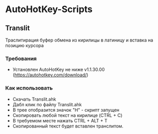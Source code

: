 # AutoHotKey-Scripts
## Translit

Траслитирация буфер обмена из кирилицы в латиницу и вставка на позицию курсора

### Требования
- Установлен AutoHotKey не ниже v1.1.30.00 (https://autohotkey.com/download/)

### Как использовать
- Скачать Translit.ahk
- Дабл клик по файлу Translit.ahk
- В трее отобразится значок "H" - скрипт запущен
- Скопировать любой текст на кирилице (CTRL + C)
- В требуемом месте нажать CTRL + ALT + T
- Скопированный текст будет вставлен транслитом.
